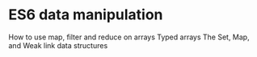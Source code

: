 # ES6 data manipulation
How to use map, filter and reduce on arrays
Typed arrays
The Set, Map, and Weak link data structures
